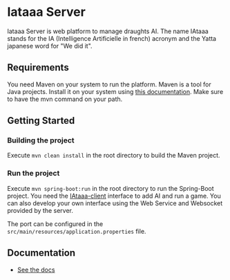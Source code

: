 # Iataaa Server

Iataaa Server is web platform to manage draughts AI. The name IAtaaa stands for the IA (Intelligence Artificielle in french) acronym and the Yatta japanese word for "We did it".

## Requirements

You need Maven on your system to run the platform. Maven is a tool for Java projects. Install it on your system using [this documentation](https://maven.apache.org/install.html). Make sure to have the mvn command on your path.

## Getting Started

### Building the project

Execute `mvn clean install` in the root directory to build the Maven project.

### Run the project

Execute `mvn spring-boot:run` in the root directory to run the Spring-Boot project.
You need the [IAtaaa-client](https://github.com/M2GIL/IAtaaa-server) interface to add AI and run a game. You can also develop your own interface using the Web Service and Websocket provided by the server.

The port can be configured in the `src/main/resources/application.properties` file.

## Documentation

* [See the docs](https://github.com/M2GIL/IAtaaa-server/wiki)
